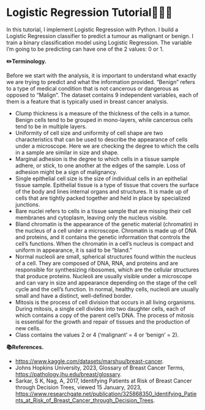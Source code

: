 # Logistic Regression Tutorial👨🏼‍🏫

In this tutorial, I implement Logistic Regression with Python. I build a Logistic Regression classifier to predict a tumour as malignant or benign. I train a binary classification model using Logistic Regression. The variable I’m going to be predicting can have one of the 2 values: 0 or 1.

**✏️Terminology.**

Before we start with the analysis, it is important to understand what exactly we are trying to predict and what the information provided. “Benign” refers to a type of medical condition that is not cancerous or dangerous as opposed to “Malign”. The dataset contains 9 independent variables, each of them is a feature that is typically used in breast cancer analysis. 

- Clump thickness is a measure of the thickness of the cells in a tumor. Benign cells tend to be grouped in mono-layers, while cancerous cells tend to be in multiple layers.
- Uniformity of cell size and uniformity of cell shape are two characteristics that can be used to describe the appearance of cells under a microscope. Here we are checking the degree to which the cells in a sample are similar in size and shape.
- Marginal adhesion is the degree to which cells in a tissue sample adhere, or stick, to one another at the edges of the sample. Loss of adhesion might be a sign of malignancy.
- Single epithelial cell size is the size of individual cells in an epithelial tissue sample. Epithelial tissue is a type of tissue that covers the surface of the body and lines internal organs and structures. It is made up of cells that are tightly packed together and held in place by specialized junctions.
- Bare nuclei refers to cells in a tissue sample that are missing their cell membranes and cytoplasm, leaving only the nucleus visible.
- Bland chromatin is the appearance of the genetic material (chromatin) in the nucleus of a cell under a microscope. Chromatin is made up of DNA and proteins, and it contains the genetic information that controls the cell’s functions. When the chromatin in a cell’s nucleus is compact and uniform in appearance, it is said to be “bland.”
- Normal nucleoli are small, spherical structures found within the nucleus of a cell. They are composed of DNA, RNA, and proteins and are responsible for synthesizing ribosomes, which are the cellular structures that produce proteins. Nucleoli are usually visible under a microscope and can vary in size and appearance depending on the stage of the cell cycle and the cell’s function. In normal, healthy cells, nucleoli are usually small and have a distinct, well-defined border.
- Mitosis is the process of cell division that occurs in all living organisms. During mitosis, a single cell divides into two daughter cells, each of which contains a copy of the parent cell’s DNA. The process of mitosis is essential for the growth and repair of tissues and the production of new cells.
- Class contains the values 2 or 4 (‘malignant’ = 4 or ‘benign’ = 2).

**📚References.**

- https://www.kaggle.com/datasets/marshuu/breast-cancer.
- Johns Hopkins University, 2023, Glossary of Breast Cancer Terms, <https://pathology.jhu.edu/breast/glossary>.
- Sarkar, S K, Nag, A, 2017, Identifying Patients at Risk of Breast Cancer through Decision Trees, viewed 15 January, 2023, <https://www.researchgate.net/publication/325868350_Identifying_Patients_at_Risk_of_Breast_Cancer_through_Decision_Trees>.




